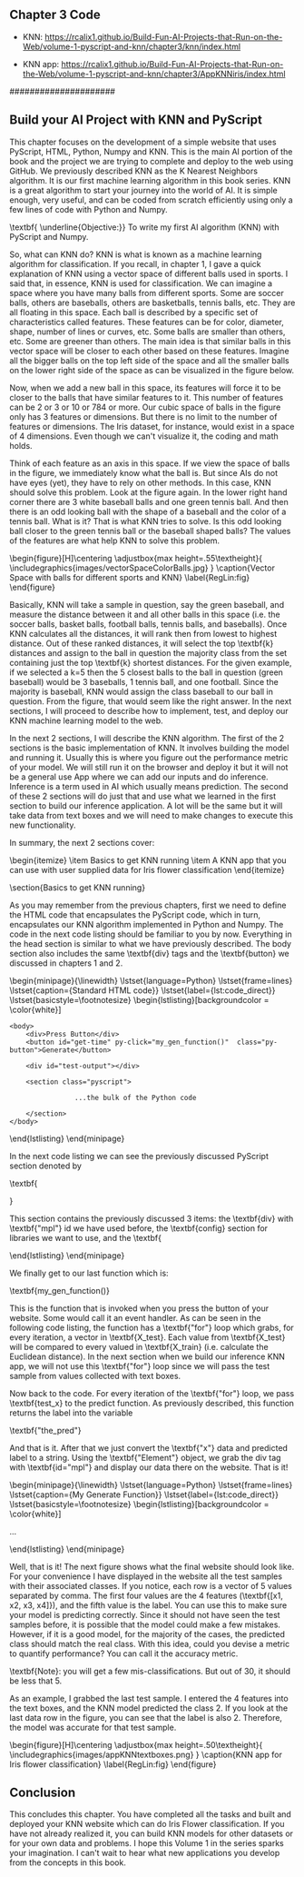## Chapter 3 Code


* KNN: https://rcalix1.github.io/Build-Fun-AI-Projects-that-Run-on-the-Web/volume-1-pyscript-and-knn/chapter3/knn/index.html

* KNN app: https://rcalix1.github.io/Build-Fun-AI-Projects-that-Run-on-the-Web/volume-1-pyscript-and-knn/chapter3/AppKNNiris/index.html

#####################


## Build your AI Project with KNN and PyScript


This chapter focuses  on the development of a simple website that uses PyScript, HTML, Python, Numpy and KNN. This is the main AI portion of the book and the project we are trying to complete and deploy to the web using GitHub. We previously described KNN as the K Nearest Neighbors algorithm. It is our first machine learning algorithm in this book series. KNN is a great algorithm to start your journey into the world of AI. It is simple enough, very useful, and can be coded from scratch efficiently using only a few lines of code with Python and Numpy.

\textbf{ \underline{Objective:}} To write my first AI algorithm (KNN) with PyScript and Numpy.

So, what can KNN do? KNN is what is known as a machine learning algorithm for classification. If you recall, in chapter 1, I gave a quick explanation of KNN using a vector space of different balls used in sports. I said that, in essence, KNN is used for classification. We can imagine a space where you have many balls from different sports. Some are soccer balls, others are baseballs, others are basketballs, tennis balls, etc. They are all floating in this space. Each ball is described by a specific set of characteristics called features. These features can be for color, diameter, shape, number of lines or curves, etc. Some balls are smaller than others, etc. Some are greener than others. The main idea is that similar balls in this vector space will be closer to each other based on these features. Imagine all the bigger balls on the top left side of the space and all the smaller balls on the lower right side of the space as can be visualized in the figure below. 



Now, when we add a new ball in this space, its features will force it to be closer to the balls that have similar features to it. This number of features can be 2 or 3 or 10 or 784 or more. Our cubic space of balls in the figure only has 3 features or dimensions. But there is no limit to the number of features or dimensions. The Iris dataset, for instance, would exist in a space of 4 dimensions. Even though we can't visualize it, the coding and math holds. 

Think of each feature as an axis in this space. If we view the space of balls in the figure, we immediately know what the ball is. But since AIs do not have eyes (yet), they have to rely on other methods. In this case, KNN should solve this problem.
Look at the figure again. In the lower right hand corner there are 3 white baseball balls and one green tennis ball. And then there is an odd looking ball with the shape of a baseball and the color of a tennis ball. What is it? That is what KNN tries to solve. Is this odd looking ball closer to the green tennis ball or the baseball shaped balls? The values of the features are what help KNN to solve this problem.


\begin{figure}[H]\centering
\adjustbox{max height=.55\textheight}{
    \includegraphics{images/vectorSpaceColorBalls.jpg}
}
\caption{Vector Space with balls for different sports and KNN}
\label{RegLin:fig}
\end{figure}


Basically, KNN will take a sample in question, say the green baseball, and measure the distance between it and all other balls in this space (i.e. the soccer balls, basket balls, football balls, tennis balls, and baseballs). Once KNN calculates all the distances, it will rank then from lowest to highest distance. Out of these ranked distances, it will select the top \textbf{k} distances and assign to the ball in question the majority class from the set containing just the top \textbf{k} shortest distances. For the given example, if we selected a k=5 then the 5 closest balls to the ball in question (green baseball) would be 3 baseballs, 1 tennis ball, and one football. Since the majority is baseball, KNN would assign the class baseball to our ball in question. From the figure, that would seem like the right answer. In the next sections, I will proceed to describe how to implement, test, and deploy our KNN machine learning model to the web. 

In the next 2 sections, I will describe the KNN algorithm. The first of the 2 sections is the basic implementation of KNN. It involves building the model and running it. Usually this is where you figure out the performance metric of your model. We will still run it on the browser and deploy it but it will not be a general use App where we can add our inputs and do inference. Inference is a term used in AI which usually means prediction. The second of these 2 sections will do just that and use what we learned in the first section to build our inference application. A lot will be the same but it will take data from text boxes and we will need to make changes to execute this new functionality. 

In summary, the next 2 sections cover:

\begin{itemize}
\item Basics to get KNN running
\item A KNN app that you can use with user supplied data for Iris flower classification
\end{itemize}


\section{Basics to get KNN running}

As you may remember from the previous chapters, first we need to define the HTML code that encapsulates the PyScript code, which in turn, encapsulates our KNN algorithm implemented in Python and Numpy. The code in the next code listing should be familiar to you by now. Everything in the head section is similar to what we have previously described. The body section also includes the same \textbf{div} tags and the \textbf{button} we discussed in chapters 1 and 2. 

\begin{minipage}{\linewidth}
\lstset{language=Python}
\lstset{frame=lines}
\lstset{caption={Standard HTML code}}
\lstset{label={lst:code_direct}}
\lstset{basicstyle=\footnotesize}
\begin{lstlisting}[backgroundcolor = \color{white}]

<html>    
    <head>
        <title>HTML code for KNN</title>
        <meta charset="utf-8" />
        <link
            rel="stylesheet"
            href="https://pyscript.net/latest/pyscript.css"
        />
        <script defer src="https://pyscript.net/latest/pyscript.js"></script>       
    </head>

    <body>
        <div>Press Button</div>
        <button id="get-time" py-click="my_gen_function()"  class="py-button">Generate</button>

        <div id="test-output"></div>

        <section class="pyscript"> 
            
                    ...the bulk of the Python code
                 
        </section>
    </body>
</html>


\end{lstlisting}
\end{minipage}

In the next code listing we can see the previously discussed PyScript section denoted by 

\textbf{<section class="pyscript">}

This section contains the previously discussed 3 items: the \textbf{div} with \textbf{"mpl"} id  we have used before, the \textbf{config} section for libraries we want to use, and the \textbf{<script type="py">} section where we write out actual Python and Numpy code.

\begin{minipage}{\linewidth}
\lstset{language=Python}
\lstset{frame=lines}
\lstset{caption={PyScript section with HTML tags}}
\lstset{label={lst:code_direct}}
\lstset{basicstyle=\footnotesize}
\begin{lstlisting}[backgroundcolor = \color{white}]

<section class="pyscript"> 


                <div id="mpl"></div>

                <py-config>
                    packages = [
                          "pandas",
                          "matplotlib",
                          "numpy"
                    ]
                    plugins = []
                </py-config>

                <script type="py">
                
                    
                   ..the python code
 
                </script>
</section>


\end{lstlisting}
\end{minipage}



In the next code listing, you can see all the code needed to run KNN. Wow! Pretty short right? This code splits our data into \textbf{train} and \textbf{test} sets. Then grabs every sample in the test set and compares it to every sample in the train set. As previously described, for each test sample, we get all distances between the test samples and all train samples. We then rank them and select the top \textbf{K} distances. Finally, we assign the majority class associated for the top 5 distances. That is it!

\begin{minipage}{\linewidth}
\lstset{language=Python}
\lstset{frame=lines}
\lstset{caption={The whole KNN code}}
\lstset{label={lst:code_direct}}
\lstset{basicstyle=\footnotesize}
\begin{lstlisting}[backgroundcolor = \color{white}]

<section class="pyscript"> 
    <div id="mpl"></div>
        ...

        <script type="py">
                
            import numpy as np
            import pandas as pd
            import matplotlib.pyplot as plt
            import matplotlib.tri as tri
            From pyodide.http import open_url

            def euclidean_distance(v1, v2):
                return np.sqrt( np.sum(   (v1 - v2)**2   )   )

            def predict(test_x):
                k = 5
                distances = [ euclidean_distance(test_x , x)  for x in X_train    ]
                k_neighbor_indices = np.argsort(distances)[:k]
                labels = [ y_train[i]  for i in k_neighbor_indices  ]
                labels_np = np.array( labels  )
                pred = int( np.mean(labels_np)  )
                return pred

            url1 = ("https://rcalix1.github.io/Build-Fun-AI-Projects-that-Run-on-the-Web/volume-1-pyscript-and-knn/chapter3/knn/iris.csv")
            iris_pd = pd.read_csv(open_url(url1))
            iris_pd['species'] = iris_pd['species'].replace({'setosa':0, 'versicolor':1 , 'virginica':2})
            iris_np = iris_pd.to_numpy()

            np.random.shuffle(iris_np)

            X_train   = iris_np[1:130, :4]
            y_train   = iris_np[1:130,  4]
            X_test    = iris_np[130:150, :4]
            y_test    = iris_np[130:150, 4]

            def my_gen_function():
                accum_res = ""
                for i, test_x in enumerate( X_test ):
                    the_pred = predict(test_x)
                    text1 = np.array2string( test_x , precision=2, separator=',', suppress_small=True)
                    text2 = str( y_test[i] )
                    text3 = str( the_pred )
                    accum_res = accum_res + text1 + "_" + text2 + "_" + text3 + "\n"
                Element('mpl').element.innerText =  accum_res
                    
        </script>
</section>


\end{lstlisting}
\end{minipage}


Okay, so I always like to see the big picture first. And that is what the previous code listing was for. Now we can proceed to break the code down into the various parts and describe what they are doing. 

In the next code listing we can see all the libraries needed for our KNN implementation. We have Numpy, Pandas, Pyodide, and Matplotlib. Numpy as you know by now is for all the math. Pandas is used in this project book to read in the data. Pyodide is intrinsic to PyScript and it is very important to run Python on the web. Matplotlib is not used in this project book but it is very important for AI research. You will be amazed in future project books by its capabilities for data visualization. 

\begin{minipage}{\linewidth}
\lstset{language=Python}
\lstset{frame=lines}
\lstset{caption={Libraries needed for KNN}}
\lstset{label={lst:code_direct}}
\lstset{basicstyle=\footnotesize}
\begin{lstlisting}[backgroundcolor = \color{white}]

<section class="pyscript"> 
            <div id="mpl"></div>

              ...

                <script type="py">
                
                    import numpy as np
                    import pandas as pd
                    import matplotlib.pyplot as plt
                    import matplotlib.tri as tri
                    from pyodide.http import open_url

                </script>
</section>


\end{lstlisting}
\end{minipage}


The next section in the code includes  a function called the Euclidean distance as can be seen in the next code listing. 

\begin{minipage}{\linewidth}
\lstset{language=Python}
\lstset{frame=lines}
\lstset{caption={Insert code directly in your document}}
\lstset{label={lst:code_direct}}
\lstset{basicstyle=\footnotesize}
\begin{lstlisting}[backgroundcolor = \color{white}]

<section class="pyscript"> 
            <div id="mpl"></div>

                <script type="py">
                
                   ...

                    def euclidean_distance(v1, v2):
                        return np.sqrt( np.sum(   (v1 - v2)**2   )   )

                   ...

                   
                </script>
        </section>


\end{lstlisting}
\end{minipage}

This is the function that measures the distance between 2 points in a vector space. These 2 point need to have the same size but the size can be of any dimension. For instance, for our Iris data, every point has 4 features. So in the code the 2 points v1 and v2 would be of size 4 each. However, we could also have points (samples) of many more dimensions. For instance, points with 100 features. So in this case v1 and v2 would both need to have size 100. But the cool thing is that the function for distance calculation would still work. That is the power of Numpy. 


The name Euclidean distance comes from a Greek philosopher named Euclid. He is best known for putting together one of the earliest books on geometry. The book was so good for its time that the type of mathematics it discussed became known as Euclidean geometry.

So, where does this magical Euclidean distance function come from? Would you believe that it is related to an idea one of the great Greek philosophers (Pytagoras) is credited with? Pytagoras was before Euclid and is credited with coming up with the Pythagorean Theorem (bubble in the figure). 


\begin{figure}[H]\centering
\adjustbox{max height=.55\textheight}{
    \includegraphics{images/Pythagoras.jpg}
}
\caption{Pythagoras}
\label{RegLin:fig}
\end{figure}




The theorem states that given a triangle (see figure below), the sum of the areas of the two squares on the legs (a and b in green) equals the area of the square on the hypotenuse (c in green). 

If you look closely at the figure below, you can see that I have written down the connection between Pythagoras' theorem, and the euclidean function we used in our code. 

\begin{figure}[H]\centering
\adjustbox{max height=.55\textheight}{
    \includegraphics{images/mathPythagoras.jpg}
}
\caption{Pythagorean Theorem and the distance function}
\label{RegLin:fig}
\end{figure}

Now, with some of the math history out of the way, let us continue with our code description. In the next code listing we can see the KNN \textbf{predict} function. Actually, the \textbf{predict} function is the actual KNN algorithm. I will describe it in detail next. The variable \textbf{test\_x} is the sample in question. Say, one Iris test sample with 4 features (\textbf{[x1, x2, x3, x4]}). The next line of code:

\textbf{distances = [ euclidean\_distance(test\_x , x)  for x in X\_train    ]}

calculates all the distances between \textbf{test\_x} and all the training samples. The way this statement is written is called a list comprehension in Python. The \textbf{"for x"} part of the statement means that each sample in the train set is grabbed and passed to the \textbf{euclidean\_distance} function along with the test sample. Both points are passed to the Euclidean equation and the distance between them is returned. This is done for every training sample and in the end, the list \textbf{"distances"} contains all the measured distances. 

The next statement:

\textbf{k\_neighbor\_indices = np.argsort(distances)[:k]}

takes all the distances and, using \textbf{np.argsort()}, sorts them. Then we slice the sorted vector with \textbf{[:k]}. This slicing only returns the indeces for the k smallest distances. The indeces are assigned to the variable named \textbf{k\_neighbor\_indices}. One important note is that argsort returns only the indeces in the vector and not the values themselves. Since the indeces in the \textbf{"X"} data and \textbf{"y"} labels are aligned, then we can use these same indeces to extract the corresponding labels from \textbf{"y"}. And that is exactly what we do with the following statement:

\textbf{labels = [ y\_train[i]  for i in k\_neighbor\_indices  ]}

Finally, the list \textbf{labels} is converted into a Numpy array of the labels which are numbers, and the mean of them is calculated. That is it. You have found the label.



\begin{minipage}{\linewidth}
\lstset{language=Python}
\lstset{frame=lines}
\lstset{caption={The KNN predict function}}
\lstset{label={lst:code_direct}}
\lstset{basicstyle=\footnotesize}
\begin{lstlisting}[backgroundcolor = \color{white}]

<section class="pyscript"> 
            <div id="mpl"></div>

                <script type="py">

                    ...
                
                    def predict(test_x):
                        k = 5
                        distances = [ euclidean_distance(test_x , x)  for x in X_train    ]
                        k_neighbor_indices = np.argsort(distances)[:k]
                        labels = [ y_train[i]  for i in k_neighbor_indices  ]
                        labels_np = np.array( labels  )
                        pred = int( np.mean(labels_np)  )
                        return pred
                    ...

                </script>
        </section>


\end{lstlisting}
\end{minipage}


Wasn't that easy. We have described the whole KNN algorithm. Wow! 

Now let us proceed to talk about the data. As previously described, we are using the Iris dataset. The file is provided in the companion GitHub repo for this project book. It is stored as a file in .csv format. This is a very common format for AI/ML research and development.  

As can be seen in the next code listing, we read the data with Pandas. We then convert the labels from words to numbers, and then convert the Pandas object to a Numpy matrix. 
                    
                        

\begin{minipage}{\linewidth}
\lstset{language=Python}
\lstset{frame=lines}
\lstset{caption={Reading in the data}}
\lstset{label={lst:code_direct}}
\lstset{basicstyle=\footnotesize}
\begin{lstlisting}[backgroundcolor = \color{white}]

<section class="pyscript"> 
            <div id="mpl"></div>
               ...
                <script type="py">
                  ... 
                    url1 = ("https://rcalix1.github.io/Build-Fun-AI-Projects-that-Run-on-the-Web/volume-1-pyscript-and-knn/chapter3/knn/iris.csv")
                    
                    iris_pd = pd.read_csv(open_url(url1))
                    
                    iris_pd['species'] = iris_pd['species'].replace({'setosa':0, 'versicolor':1 , 'virginica':2})
                    
                    iris_np = iris_pd.to_numpy() 
                  ...
                </script>
        </section>


\end{lstlisting}
\end{minipage}



In the next code listing we shuffle the data using the following statement: 

\textbf{np.random.shuffle(iris\_np)}

 This statement randomizes the rows in the iris Numpy array. Randomizing the data is a standard step in AI/ML research and development. 

\begin{minipage}{\linewidth}
\lstset{language=Python}
\lstset{frame=lines}
\lstset{caption={Shuffle the data}}
\lstset{label={lst:code_direct}}
\lstset{basicstyle=\footnotesize}
\begin{lstlisting}[backgroundcolor = \color{white}]

<section class="pyscript"> 
            <div id="mpl"></div>
                ...
                <script type="py">
                    ...

                    np.random.shuffle(iris_np)

                    ...
                </script>
</section>


\end{lstlisting}
\end{minipage}


The code in the following code listing is not necessary but it can be handy to view and debug the data. I recommend that you try it out and view the details about the data. The trick is to take Numpy data and display it on the web page. To do that we can use statements such as this one:

\textbf{Element('test-output').element.innerText =  text }

Here you can see that \textbf{"Element"} grabs HTML tags by id ('test-output'), and can assign to its \textbf{"innerText"} field, a string from Python passed in the variable \textbf{"text"}. 

\begin{minipage}{\linewidth}
\lstset{language=Python}
\lstset{frame=lines}
\lstset{caption={Debug and view data}}
\lstset{label={lst:code_direct}}
\lstset{basicstyle=\footnotesize}
\begin{lstlisting}[backgroundcolor = \color{white}]

<section class="pyscript"> 
            <div id="mpl"></div>

               ...

                <script type="py">
                
                   ...

                    ## This is just used to view and debug the data or code

                    ## look at shape
                    ## text1 = str(iris_np.shape)

                    ## look at data
                    ## str_iris_np = np.array2string(iris_np, precision=2, separator=',', suppress_small=True)
                    ## text2 = str(str_iris_np)
                    
                    ## text = text2
                    ## Element('test-output').element.innerText =  text 
            
                 ...
                
                </script>
        </section>


\end{lstlisting}
\end{minipage}


Since you are a \textbf{slicing} master by now, the following code listing should be starting to make sense. The following code listing shows how to slice the Iris Numpy array into 4 new Numpy arrays. In machine learning you usually have \textbf{train} and \textbf{test} sets, and for convenience for each set (train and test), we want to have, for each row, the feature data  in \textbf{"X"}, and the labels data in \textbf{"y"}. That is why we get 4 new Numpy tensors. It is more convenient and practical. Basically, all of chapter 2 was developed just so that you can understand this part of the code :)

\begin{minipage}{\linewidth}
\lstset{language=Python}
\lstset{frame=lines}
\lstset{caption={Slicing the data into Train and Test}}
\lstset{label={lst:code_direct}}
\lstset{basicstyle=\footnotesize}
\begin{lstlisting}[backgroundcolor = \color{white}]

<section class="pyscript"> 
            <div id="mpl"></div>
              ...
                <script type="py">
             ...

                    X_train   = iris_np[1:130, :4]
                    y_train   = iris_np[1:130,  4]
                    
                    X_test    = iris_np[130:150, :4]
                    y_test    = iris_np[130:150, 4]

              ...
              
                </script>
</section>


\end{lstlisting}
\end{minipage}


The following code listing is similar to our previously described debugging code segment. The code is not necessary and that is why it is commented out with the pound side. But you can use it if you wish to display the data to the website (debugging). 

\begin{minipage}{\linewidth}
\lstset{language=Python}
\lstset{frame=lines}
\lstset{caption={To look at the data}}
\lstset{label={lst:code_direct}}
\lstset{basicstyle=\footnotesize}
\begin{lstlisting}[backgroundcolor = \color{white}]

<section class="pyscript"> 
    <div id="mpl"></div>
        ...
        <script type="py">   
            ...
            ## str_np = np.array2string( X_train, precision=2, separator=',', suppress_small=True)
            ## str_np = np.array2string( y_train, precision=2, separator=',', suppress_small=True)
            ## str_np = np.array2string( X_test, precision=2, separator=',', suppress_small=True)
            ## str_np = np.array2string( y_test, precision=2, separator=',', suppress_small=True)
            ## text = str(str_np)
            ## Element('test-output').element.innerText =  text               
            ...
        </script>
</section>


\end{lstlisting}
\end{minipage}


We finally get to our last function which is:

\textbf{my\_gen\_function()}

This is the function that is invoked when you press the button of your website. Some would call it an event handler. As can be seen in the following code listing, the function has a \textbf{"for"} loop which grabs, for every iteration, a vector in \textbf{X\_test}. Each value from \textbf{X\_test} will be compared to every valued in \textbf{X\_train} (i.e. calculate the Euclidean distance). In the next section when we build our inference KNN app, we will not use this \textbf{"for"} loop since we will pass the test sample from values collected with text boxes. 

Now back to the code. For every iteration of the \textbf{"for"} loop, we pass \textbf{test\_x} to the predict function. As previously described, this function returns the label into the variable 

\textbf{"the\_pred"}

And that is it. After that we just convert the \textbf{"x"} data and predicted label to a string. Using the \textbf{"Element"} object, we grab the div tag with \textbf{id="mpl"} and display our data there on the website. That is it! 

\begin{minipage}{\linewidth}
\lstset{language=Python}
\lstset{frame=lines}
\lstset{caption={My Generate Function}}
\lstset{label={lst:code_direct}}
\lstset{basicstyle=\footnotesize}
\begin{lstlisting}[backgroundcolor = \color{white}]

<section class="pyscript"> 
    <div id="mpl"></div>
        ...
        <script type="py"> 
            ...
        def my_gen_function():
            accum_res = ""
            for i, test_x in enumerate( X_test ):
                the_pred = predict(test_x)
                            
                text1 = np.array2string( test_x , precision=2, separator=',', suppress_small=True)
                text2 = str( y_test[i] )
                text3 = str( the_pred )
                accum_res = accum_res + text1 + "___" + text2 + "___" + text3 + "\n"
            Element('mpl').element.innerText =  accum_res
        </script>
</section>


\end{lstlisting}
\end{minipage}


We are done describing KNN. In the next section, I will just describe the additional statements we need to make to complete and deploy our KNN website.


\section{A KNN app for Iris Flower classification}

In this section you will bring everything together and build the web site that runs KNN. Since this is a KNN based AI model for classifying Iris flowers, all our input samples will have 4 features. The input features can be entered into 4 text boxes. When you press the button, the application will convert the 4 values into a list. The list will be converted into a Numpy array (i.e. a vector). And then, finally, through the KNN algorithm, the model will predict the class. In this section I will only describe the parts of the code that are different from what was described in the previous section. 

While I like to look at all the code as a whole, the whole AI App for Iris classification is too big to fit here. The companion book repo on GitHub includes the file with all the code in it. However, I would recommend that you try to build the KNN Iris classification website yourself from the parts. There really isn't too much code that is new or different from what was described in the previous section.



\begin{minipage}{\linewidth}
\lstset{language=Python}
\lstset{showstringspaces=false}  %% remove weird symbol in spaces
\lstset{frame=lines}
\lstset{caption={The text boxes}}
\lstset{label={lst:code_direct}}
\lstset{basicstyle=\footnotesize}
\begin{lstlisting}[backgroundcolor = \color{white}]

<html>   
<body>
<div>Type features here and then press the button: </div>

<table>
<tr>
     <td>x1 </td>
     <td> <input type="text" style="border:3px solid #F7730E;" value="3" id="testInput1"/> </td>

     <td> x2 </td>
     <td>   <input type="text" style="border:3px solid #F7730E;" value="3" id="testInput2"/> </td>

     <td> x3 </td>
     <td>  <input type="text" style="border:3px solid #F7730E;" value="2" id="testInput3"/> </td>

     <td> x4 </td>
     <td>   <input type="text" style="border:3px solid #F7730E;" value="3.4" id="testInput4"/> </td>
</tr>
</table>
        
<button id="get-time" py-click="my_gen_function()"  class="py-button">Generate</button>

<div id="test-output"></div>

<section class="pyscript"> 
    ....
    
</section>
        
</body>
</html>


\end{lstlisting}
\end{minipage}



One of the main things we need to add is 4 text boxes. That is really easy to do. HTML has a special tag called <input> that we can use for this purpose. We make sure to give an id name to each of the 4 input text boxes so we can reference them in the code to get the values. To better display the text boxes, we enclose them in a table which can also be constructed on a website using HTML. This is shown in the previous code listing.

The next new piece of code can be seen in the following code listing. We need to obtain the values from the text boxes and convert then into one single Numpy array of size 4 (for the four features). Here once again we use the \textbf{"Element"} object to grab the values in the 4 text boxes by \textbf{id} name. We then create a Python list with the values like so:


\textbf{conditions\_list = [c1, c2, c3, c4]}


we then convert the list into a Numpy array. As previously described, the statement is:

\textbf{np\_conditions\_list = np.expand\_dims(np\_conditions\_list, axis=0)}

which can convert our Numpy array from shape (4,) to shape (1, 4). This will help us when we calculate the Euclidean distance ensuring the vector has the proper arrangement of dimensions that Numpy expects. 

\begin{minipage}{\linewidth}
\lstset{language=Python}
\lstset{frame=lines}
\lstset{caption={Get the data from text boxes and convert to numpy vector}}
\lstset{label={lst:code_direct}}
\lstset{basicstyle=\footnotesize}
\begin{lstlisting}[backgroundcolor = \color{white}]



            <script type="py"> 
                    ...
     
                    def get_np_conditions_vector():
                        c1 = float( Element('testInput1').element.value )
                        c2 = float( Element('testInput2').element.value )
                        c3 = float( Element('testInput3').element.value )
                        c4 = float( Element('testInput4').element.value )
                       
                        conditions_list = [c1, c2, c3, c4]
                        np_conditions_list = np.array(conditions_list)
                        np_conditions_list = np.expand_dims(np_conditions_list, axis=0)

                        return np_conditions_list

                   ...
                    
             </script>
     

\end{lstlisting}
\end{minipage}


The final code listing is for our new \textbf{my\_gen\_function()}. Now we modify it to read the data from the text boxes. Notice the call to:

\textbf{test\_x = get\_np\_conditions\_vector()}

This gets the data from the text boxes and assigns it as a Numpy vector to \textbf{test\_x}. After that, the code is pretty much the same as before.



\begin{minipage}{\linewidth}
\lstset{language=Python}
\lstset{showstringspaces=false}  %% remove weird symbol in spaces
\lstset{frame=lines}
\lstset{caption={Gen Function that reads from text boxes}}
\lstset{label={lst:code_direct}}
\lstset{basicstyle=\footnotesize}
\begin{lstlisting}[backgroundcolor = \color{white}]


<script type="py">
                
        ...

        def my_gen_function():
            test_x = get_np_conditions_vector()
            the_pred = predict(test_x)
            text1 = np.array2string( test_x , precision=2, separator=',', suppress_small=True)
            text3 = str( the_pred )
            accum_res = "***\n" + "Predicted Class: " + text1 + "__"  + text3 + "\n"
            Element('mpl').element.innerText =  accum_res
                    
       ...
</script>
   


\end{lstlisting}
\end{minipage}


Well, that is it! The next figure shows what the final website should look like. For your convenience I have displayed in the website all the test samples with their associated classes. If you notice, each row is a vector of 5 values separated by comma. The first four values are the 4 features (\textbf{[x1, x2, x3, x4]}), and the fifth value is the label. You can use this to make sure your model is predicting correctly. Since it should not have seen the test samples before, it is possible that the model could make a few mistakes. However, if it is a good model, for the majority of the cases, the predicted class should match the real class. With this idea, could you devise a metric to quantify performance? You can call it the accuracy metric.

\textbf{Note}: you will get a few mis-classifications. But out of 30, it should be less that 5. 

As an example, I grabbed the last test sample. I entered the 4 features into the text boxes, and the KNN model predicted the class 2. If you look at the last data row in the figure, you can see that the label is also 2. Therefore, the model was accurate for that test sample. 



\begin{figure}[H]\centering
\adjustbox{max height=.50\textheight}{
    \includegraphics{images/appKNNtextboxes.png}
}
\caption{KNN app for Iris flower classification}
\label{RegLin:fig}
\end{figure}


## Conclusion

This concludes this chapter. You have completed all the tasks and built and deployed your KNN website which can do Iris Flower classification. If you have not already realized it, you can build KNN models for other datasets or for your own data and problems. I hope this Volume 1 in the series sparks your imagination. I can't wait to hear what new applications you develop from the concepts in this book. 











